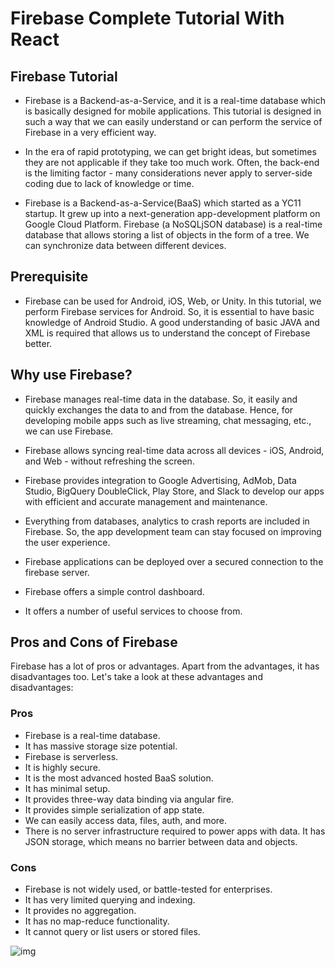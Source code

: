 # Firebase Complete Tutorial With React
## Firebase Tutorial
- Firebase is a Backend-as-a-Service, and it is a real-time database which is basically designed for mobile applications. This tutorial is designed in such a way that we can easily understand or can perform the service of Firebase in a very efficient way.

- In the era of rapid prototyping, we can get bright ideas, but sometimes they are not applicable if they take too much work. Often, the back-end is the limiting factor - many considerations never apply to server-side coding due to lack of knowledge or time.

- Firebase is a Backend-as-a-Service(BaaS) which started as a YC11 startup. It grew up into a next-generation app-development platform on Google Cloud Platform. Firebase (a NoSQLjSON database) is a real-time database that allows storing a list of objects in the form of a tree. We can synchronize data between different devices.


## Prerequisite
- Firebase can be used for Android, iOS, Web, or Unity. In this tutorial, we perform Firebase services for Android. So, it is essential to have basic knowledge of Android Studio. A good understanding of basic JAVA and XML is required that allows us to understand the concept of Firebase better.

## Why use Firebase?
- Firebase manages real-time data in the database. So, it easily and quickly exchanges the data to and from the database. Hence, for developing mobile apps such as live streaming, chat messaging, etc., we can use Firebase.

- Firebase allows syncing real-time data across all devices - iOS, Android, and Web - without refreshing the screen.

- Firebase provides integration to Google Advertising, AdMob, Data Studio, BigQuery DoubleClick, Play Store, and Slack to develop our apps with efficient and accurate management and maintenance.
- Everything from databases, analytics to crash reports are included in Firebase. So, the app development team can stay focused on improving the user experience.
- Firebase applications can be deployed over a secured connection to the firebase server.
- Firebase offers a simple control dashboard.
- It offers a number of useful services to choose from.

## Pros and Cons of Firebase
Firebase has a lot of pros or advantages. Apart from the advantages, it has disadvantages too. Let's take a look at these advantages and disadvantages:

### Pros
- Firebase is a real-time database.
- It has massive storage size potential.
- Firebase is serverless.
- It is highly secure.
- It is the most advanced hosted BaaS solution.
- It has minimal setup.
- It provides three-way data binding via angular fire.
- It provides simple serialization of app state.
- We can easily access data, files, auth, and more.
- There is no server infrastructure required to power apps with data.
It has JSON storage, which means no barrier between data and objects.

### Cons
- Firebase is not widely used, or battle-tested for enterprises.
- It has very limited querying and indexing.
- It provides no aggregation.
- It has no map-reduce functionality.
- It cannot query or list users or stored files.

![img](https://res.cloudinary.com/dm3gs2s0h/image/upload/v1657542621/download_ttapdb.png)


